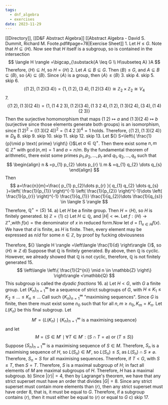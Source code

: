 ```yaml
---
tags:
  - dnf_algebra
  - exercises
date: 2023-11-29
---
```

[[Directory]], [[D&F Abstract Algebra]]
[[Abstract Algebra - David S. Dummit, Richard M. Foote.pdf#page=78|Exercise Sheet]]
1. 
Let ${} H\leq G$. Note that ${} H\subseteq \langle H \rangle {}$. Now see that $H$ itself is a subgroup, so is contained in the intersection
$$
\langle H \rangle =\bigcap_{\substack{A \leq G \\ H\subseteq A} }A
$$ Therefore, ${} \langle H \rangle \subseteq H$, so ${} H=\langle H \rangle  {}$
2. 
Let ${} A \subseteq B \subseteq G {}$. Then ${} \langle B \rangle \leq G {}$, and ${} A\subseteq B\subseteq \langle B \rangle  {}$, so ${} \langle A \rangle \subseteq \langle B \rangle  {}$. Since ${} \langle A \rangle  {}$ is a group, then ${} \langle A \rangle \leq \langle  B \rangle  {}$
3. skip
4. skip
5. skip
6. 
$$
\langle (1\;2),\, (1\;2)(3\;4) \rangle=\{ 1,\, (1\;2),\, (3\;4),\, (1\;2)(3\;4) \}\cong \mathbb{Z}_{2} \times  \mathbb{Z}_{2}\cong V_{4}
$$
7. 
$$
\langle (1\;2),\, (1\;3)(2\;4) \rangle=\{ 1, (1\;4\;2\;3),\, (1\;2)(3\;4),\, (1\;3\;2\;4),\, (1\;2),\, (1\;3)(2\;4),\, (3\;4),\, (1\;4)(2\;3) \}
$$
Then the surjective homomorphism that maps ${} (1\;2)\mapsto a {}$ and ${} (1\;3)(2\;4)\mapsto b {}$ (surjective since those elements generate both groups) is an isomorphism, since ${} (1\;2)^{2}=((1\;3)(2\;4))^{2}=(1\;4\;2\;3)^{4}=1 {}$ holds. Therefore, ${} \langle (1\;2),\, (1\;3)(2\;4) \rangle \cong D_{8} {}$
8. skip
9. skip
10. skip
11. skip
12. skip
13. 
Let ${} S=\left\{  \frac{1}{p}\mid p \text{ prime}  \right\} {}$Let ${} a \in \mathbb{Q}^{+} {}$. Then there exist some ${} n,\, m \in \mathbb{Z}^{+} {}$ with ${} \gcd(n,\, m)=1 {}$ and ${} a=n / m {}$. By the fundamental theorem of arithmetic, there exist some primes ${} p_{1},\, p_{2},\,\dots,\,p_{r} {}$ and ${} q_{1},\, q_{2},\,\dots,\,q_{s} {}$ such that
$$
\begin{align}
 n & =p_{1} p_{2} \dots p_{r}   \\
m & =q_{1} q_{2} \dots q_{s}
 \end{align}
$$
Then 
$$
a=\frac{n}{m}=\frac{ p_{1} p_{2}\dots p_{r} }{ q_{1} q_{2} \dots q_{s} }=\left(  \frac{1}{p_{1}}  \right)^{-1} \left(  \frac{1}{p_{2}}  \right)^{-1}\dots \left(  \frac{1}{p_{r}}  \right)^{-1} \frac{1}{q_{1}} \frac{1}{q_{2}}\dots \frac{1}{q_{s}} \in \langle S \rangle 
$$
Therefore, ${} \mathbb{Q}^{+}=\langle S \rangle  {}$
14. 
a)
Let $H$ be a finite group. Then ${} H=\langle H \rangle  {}$, so $H$ is finitely generated.
b)
${} \mathbb{Z}=\langle 1 \rangle  {}$
c)
Let ${} H \subseteq \mathbb{Q} {}$, and ${} |H|<\infty {}$. Let ${} f:\langle H \rangle \to{}\mathbb{Z}^{+} {}$,with $f(x)=\text{the denominator of }x \text{ in reduced form}. {}$Now let ${} d=\prod_{x \in H} f(x) {}$. We have that ${} d {}$ is finite, as $H {}$ is finite. Then, every element may be expressed as ${} n/d {}$  for some ${} n \in \mathbb{Z} {}$, by proof by fucking obviousness

Therefore, ${} \langle H \rangle =\left\langle  \frac{1}{d}  \right\rangle  {}$, so $\langle H \rangle \cong \mathbb{Z} {}$
d)
Suppose that $\mathbb{Q} {}$ is finitely generated. By above, then $\mathbb{Q} {}$ is cyclic. However, we already showed that $\mathbb{Q}$ is not cyclic, therefore, $\mathbb{Q} {}$ is not finitely generated
15. 
$$
\left\langle  \left\{ \frac{1}{2^{n}} \mid   n \in \mathbb{Z}  \right\}  \right\rangle <\mathbb{Q}
$$
This subgroup is called the *dyadic fractions*
16. a)
Let ${} H<G$, with $G {}$ a finite group. Let ${} \{ K_{n} \}_{n=1}^{\infty}  {}$ be a sequence of strict subgroups of $G$, with ${} H\leq K_{1}\leq K_{2}\leq\dots\leq K_{n}\leq \dots {}$ Call such ${} \{K_{n}\}_{n=1}^{\infty} {}$ "maximising sequences". Since ${} G$ is finite, then there must exist some $n_{0}$ such that for all ${} n,\, m\geq n_{0},\, K_{m}=K_{n} {}$. Let ${} L(K_{n})  {}$ be this final subgroup. Let 
$$
M'=\{ L(K_{n})\mid \{K_{n}\}_{n=1}^{\infty} \text{ is a maximising sequence} \} 
$$and let 
$$
M=\{ S \in M' \mid \forall T \in M': (S\cap T=\varnothing) \text{ or }(T \leq S)\}
$$
Suppose ${} \{S_{n}\}_{n=1}^{\infty}  {}$ is a maximising sequence of ${} S \in M {}$. Therefore, $S_{n}$ is a maximising sequence of $H$, so ${} L(S_{n}) \in M' {}$, so $L(S_{n})\leq S {}$, as ${} L(S_{n}) \cap S\neq \varnothing {}$. Therefore, ${} S_{n}=S {}$ for all maximising sequences. Therefore, if ${} T < G {}$, with $S\leq T {}$, then ${} S=T {}$. Therefore, $S$ is a maximal subgroup of $H$; in fact all elements of $M$ are maximal subgroups of $H$. Therefore, $H$ has a maximal subgroup. 
b)
Since ${} |\langle r \rangle |=4 {}$, then  by Lagrange's theorem, we have that any strict superset must have an order that divides ${} |G|=8 {}$. Since any strict superset must contain more elements than ${} \langle r \rangle  {}$, then any strict superset must have order $8$, that is, it must be equal to $G {}$. Therefore, if a subgroup contains ${} \langle r \rangle  {}$, then it must either be equal to ${} \langle r \rangle  {}$ or equal to $G$
c) skip
17. 
